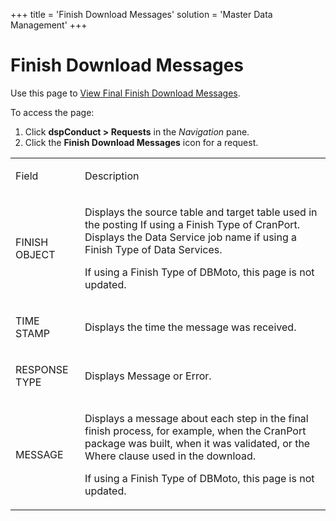 +++
title = 'Finish Download Messages'
solution = 'Master Data Management'
+++

# Finish Download Messages

<div class="use">

Use this page to [View Final Finish Download
Messages](View_Final_Finish_Download_Messages.htm).

</div>

To access the page:

1.  Click <span style="font-weight: bold;">dspConduct \> Requests</span>
    in the <span style="font-style: italic;">Navigation</span> pane.
2.  Click the <span style="font-weight: bold;">Finish Download
    Messages</span> icon for a request.

<table>
<tbody>
<tr class="odd">
<td><p>Field</p></td>
<td><p>Description</p></td>
</tr>
<tr class="even">
<td><p>FINISH OBJECT</p></td>
<td><p>Displays the source table and target table used in the posting If using a Finish Type of CranPort. Displays the Data Service job name if using a Finish Type of Data Services.</p>
<p>If using a Finish Type of DBMoto, this page is not updated.</p></td>
</tr>
<tr class="odd">
<td><p>TIME STAMP</p></td>
<td><p>Displays the time the message was received.</p></td>
</tr>
<tr class="even">
<td><p>RESPONSE TYPE</p></td>
<td><p>Displays Message or Error.</p></td>
</tr>
<tr class="odd">
<td><p>MESSAGE</p></td>
<td><p>Displays a message about each step in the final finish process, for example, when the CranPort package was built, when it was validated, or the Where clause used in the download.</p>
<p>If using a Finish Type of DBMoto, this page is not updated.</p></td>
</tr>
</tbody>
</table>
